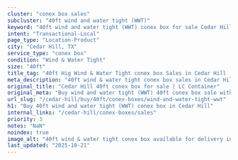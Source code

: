 ```yaml
---
cluster: "conex box sales"
subcluster: "40ft wind and water tight (WWT)"
keyword: "40ft wind and water tight (WWT) conex box for sale Cedar Hill, TX"
intent: "Transactional-Local"
page_type: "Location-Product"
city: "Cedar Hill, TX"
service_type: "conex box"
condition: "Wind & Water Tight"
size: "40ft"
title_tag: "40ft Hig Wind & Water Tight conex box Sales in Cedar Hill | LC Container"
meta_description: "40ft wind & water tight conex box sales in Cedar Hill. Fast delivery, competitive pricing. Serving conex boxes area. Quote ID: UWN. Call (214) 524-4168 for your free quote today."
original_title: "Cedar Hill 40ft conex box for sale | LC Container"
original_meta: "Buy wind and water tight (WWT) 40ft conex box sale with local delivery in Cedar Hill, TX. LC Container — local Since 2003. Request a fast quote today."
url_slug: "/cedar-hill/buy/40ft/conex-boxes/wind-and-water-tight-wwt"
h1: "Buy 40ft wind and water tight (WWT) conex box in Cedar Hill"
internal_links: "/cedar-hill/conex-boxes/sales"
priority: 3
notes: "NaN"
noindex: true
image_alt: "40ft wind & water tight conex box available for delivery in Cedar Hill"
last_updated: "2025-10-21"
---
```


<!-- TODO: Add unique city/inventory copy, images, and internal links here. -->
